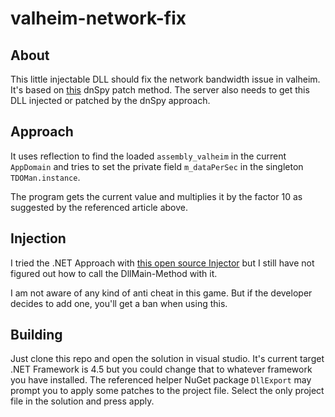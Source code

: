 # valheim-network-fix

## About

This little injectable DLL should fix the network bandwidth issue in valheim. It's based on [this](https://windowsreport.com/valheim-lag-server/) dnSpy patch method. The server also needs to get this DLL injected or patched by the dnSpy approach.

## Approach

It uses reflection to find the loaded `assembly_valheim` in the current `AppDomain` and tries to set the private field `m_dataPerSec` in the singleton `TDOMan.instance`.

The program gets the current value and multiplies it by the factor 10 as suggested by the referenced article above.

## Injection

I tried the .NET Approach with [this open source Injector](https://github.com/Lyra1337/DLL-Injection) but I still have not figured out how to call the DllMain-Method with it.

I am not aware of any kind of anti cheat in this game. But if the developer decides to add one, you'll get a ban when using this.

## Building

Just clone this repo and open the solution in visual studio. It's current target .NET Framework is 4.5 but you could change that to whatever framework you have installed. The referenced helper NuGet package `DllExport` may prompt you to apply some patches to the project file. Select the only project file in the solution and press apply.